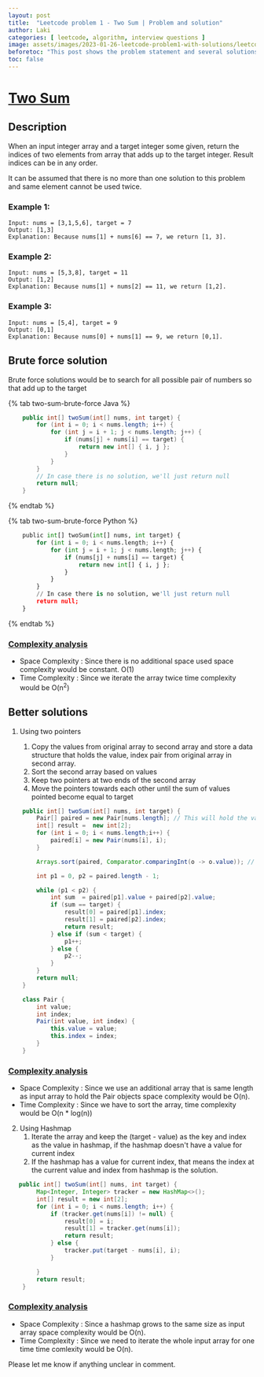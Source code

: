 ```yaml
---
layout: post
title:  "Leetcode problem 1 - Two Sum | Problem and solution"
author: Laki
categories: [ leetcode, algorithm, interview questions ]
image: assets/images/2023-01-26-leetcode-problem1-with-solutions/leetcode_meme1.png
beforetoc: "This post shows the problem statement and several solutions for leetcode two sum problem"
toc: false
---
```


# [Two Sum](https://leetcode.com/problems/two-sum/)

## Description

When an input integer array and a target integer some given, return the indices of two elements from array that adds up to the target integer. Result indices can be in any order.

It can be assumed that there is no more than one solution to this problem and same element cannot be used twice.

### Example 1:
``` 
Input: nums = [3,1,5,6], target = 7
Output: [1,3]
Explanation: Because nums[1] + nums[6] == 7, we return [1, 3].
```
### Example 2:
```
Input: nums = [5,3,8], target = 11
Output: [1,2]
Explanation: Because nums[1] + nums[2] == 11, we return [1,2].
```
### Example 3:
```
Input: nums = [5,4], target = 9
Output: [0,1]
Explanation: Because nums[0] + nums[1] == 9, we return [0,1].
```

## Brute force solution 

Brute force solutions would be to search for all possible pair of numbers so that add up to the target



{% tab two-sum-brute-force Java %}
``` java
    public int[] twoSum(int[] nums, int target) {
        for (int i = 0; i < nums.length; i++) {
            for (int j = i + 1; j < nums.length; j++) {
                if (nums[j] + nums[i] == target) {
                    return new int[] { i, j };
                }
            }
        }
        // In case there is no solution, we'll just return null
        return null;
    }
```
{% endtab %}

{% tab two-sum-brute-force Python %}
``` Python
    public int[] twoSum(int[] nums, int target) {
        for (int i = 0; i < nums.length; i++) {
            for (int j = i + 1; j < nums.length; j++) {
                if (nums[j] + nums[i] == target) {
                    return new int[] { i, j };
                }
            }
        }
        // In case there is no solution, we'll just return null
        return null;
    }
```
{% endtab %}


### <ins> Complexity analysis </ins>

* Space Complexity : Since there is no additional space used space complexity would be constant. O(1)
* Time Complexity : Since we iterate the array twice time complexity would be O(n<sup>2</sup>)

## Better solutions

1. Using two pointers
    
    1. Copy the values from original array to second array and store a data structure that holds the value, index pair from original array in second array.
    2. Sort the second array based on values
    3. Keep two pointers at two ends of the second array
    4. Move the pointers towards each other until the sum of values pointed become equal to target

``` java
    public int[] twoSum(int[] nums, int target) {
        Pair[] paired = new Pair[nums.length]; // This will hold the value and index pair of input array
        int[] result =  new int[2];
        for (int i = 0; i < nums.length;i++) {
            paired[i] = new Pair(nums[i], i);
        }

        Arrays.sort(paired, Comparator.comparingInt(o -> o.value)); // Sort the array based on value

        int p1 = 0, p2 = paired.length - 1;

        while (p1 < p2) {
            int sum  = paired[p1].value + paired[p2].value;
            if (sum == target) {
                result[0] = paired[p1].index;
                result[1] = paired[p2].index;
                return result;
            } else if (sum < target) {
                p1++;
            } else {
                p2--;
            }
        }
        return null;
    }

    class Pair {
        int value;
        int index;
        Pair(int value, int index) {
            this.value = value;
            this.index = index;
        }
    }
```
### <ins> Complexity analysis </ins>

* Space Complexity : Since we use an additional array that is same length as input array to hold the Pair objects space complexity would be O(n).
* Time Complexity : Since we have to sort the array, time complexity would be O(n * log(n))

2. Using Hashmap
    1. Iterate the array and keep the (target - value) as the key  and index as the value in hashmap, if the hashmap doesn't have a value for current index
    2. If the hashmap has a value for current index, that means the index at the current value and index from hashmap is the solution.

``` java
   public int[] twoSum(int[] nums, int target) {
        Map<Integer, Integer> tracker = new HashMap<>();
        int[] result = new int[2];
        for (int i = 0; i < nums.length; i++) {
            if (tracker.get(nums[i]) != null) {
                result[0] = i;
                result[1] = tracker.get(nums[i]);
                return result;
            } else {
                tracker.put(target - nums[i], i);
            }

        }
        return result;
    }
```
### <ins> Complexity analysis </ins>

* Space Complexity : Since a hashmap grows to the same size as input array space complexity would be O(n).
* Time Complexity : Since we need to iterate the whole input array for one time time comlexity would be O(n).

Please let me know if anything unclear in comment.
